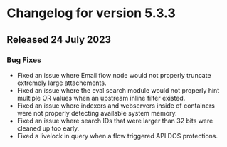 # Changelog for version 5.3.3

## Released 24 July 2023 

### Bug Fixes

* Fixed an issue where Email flow node would not properly truncate extremely large attachements.
* Fixed an issue where the eval search module would not properly hint multiple OR values when an upstream inline filter existed.
* Fixed an issue where indexers and webservers inside of containers were not properly detecting available system memory.
* Fixed an issue where search IDs that were larger than 32 bits were cleaned up too early.
* Fixed a livelock in query when a flow triggered API DOS protections.
